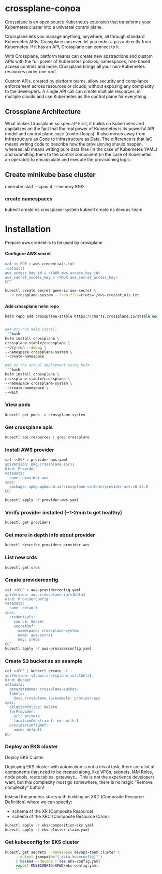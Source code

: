 # crossplane-conoa

Crossplane is an open source Kubernetes extension that transforms your Kubernetes cluster into a universal control plane.

Crossplane lets you manage anything, anywhere, all through standard Kubernetes APIs. Crossplane can even let you order a pizza directly from Kubernetes. If it has an API, Crossplane can connect to it.

With Crossplane, platform teams can create new abstractions and custom APIs with the full power of Kubernetes policies, namespaces, role-based access controls and more. Crossplane brings all your non-Kubernetes resources under one roof.

Custom APIs, created by platform teams, allow security and compliance enforcement across resources or clouds, without exposing any complexity to the developers. A single API call can create multiple resources, in multiple clouds and use Kubernetes as the control plane for everything.


## Crossplane Architecture

What makes Crossplane so special? First, it builds on Kubernetes and capitalizes on the fact that the real power of Kubernetes is its powerful API model and control plane logic (control loops). It also moves away from Infrastructure as Code to Infrastructure as Data. The difference is that IaC means writing code to describe how the provisioning should happen, whereas IaD means writing pure data files (in the case of Kubernetes YAML) and submitting them to the control component (in the case of Kubernetes an operator) to encapsulate and execute the provisioning logic.



## Create minikube base cluster

minikube start --cpus 4 --memory 8192


### create namespaces
kubectl create ns crossplane-system
kubectl create ns devops-team

# Installation

Prepare aws credentils to be used by crossplane

#### Configure AWS secret
```bash
cat << EOF > aws-credentials.txt
[default]
aws_access_key_id = <YOUR aws_access_key_id>
aws_secret_access_key = <YOUR aws_secret_access_key>
EOF

kubectl create secret generic aws-secret \
  -n crossplane-system --from-file=creds=./aws-credentials.txt
```

#### Add crossplane helm repo
```bash
helm repo add crossplane-stable https://charts.crossplane.io/stable && helm repo update


### Dry-run helm install
```bash
helm install crossplane \
crossplane-stable/crossplane \
--dry-run --debug \
--namespace crossplane-system \
--create-namespace

### Do the actual deployment using helm
```bash
helm install crossplane \
crossplane-stable/crossplane \
--namespace crossplane-system \
--create-namespace \
--wait
```

### View pods
```bash
kubectl get pods -n crossplane-system
```

### Get crossplane apis 
```bash
kubectl api-resources | grep crossplane
```

### Install AWS provider
```bash
cat <<EOF > provider-aws.yaml
apiVersion: pkg.crossplane.io/v1
kind: Provider
metadata:
  name: provider-aws
spec:
  package: xpkg.upbound.io/crossplane-contrib/provider-aws:v0.38.0
EOF

kubectl apply -f provider-aws.yaml
```

### Verify provider installed (~1-2min to get healthy)
```bash
kubectl get providers
```

### Get more in depth info about provider
```bash
kubectl describe providers provider-aws
```

### List new crds
```bash
kubectl get crds
```

### Create providerconfig
```bash
cat <<EOF > aws-providerconfig.yaml
apiVersion: aws.crossplane.io/v1beta1
kind: ProviderConfig
metadata:
  name: default
spec:
  credentials:
    source: Secret
    secretRef:
      namespace: crossplane-system
      name: aws-secret
      key: creds
EOF
kubectl apply -f aws-providerconfig.yaml
```

### Create S3 bucket as an example
```bash
cat <<EOF | kubectl create -f -
apiVersion: s3.aws.crossplane.io/v1beta1
kind: Bucket
metadata:
  generateName: crossplane-bucket-
  labels:
    docs.crossplane.io/example: provider-aws
spec:
  deletionPolicy: Delete
  forProvider:
    acl: private
    locationConstraint: eu-north-1
  providerConfigRef:
    name: default
EOF
```

### Deploy an EKS cluster

Deploy EKS Cluster

Deploying EKS cluster with automation is not a trivial task, there are a lot of components that need to be created along, like VPCs, subnets, IAM Roles, node pools, route tables, gateways…
This is not the experience developers want, but this complexity must go somewhere, there is no magic “Remove complexity” button!

Instead the process starts with building an XRD (Composite Resource Definition) where we can specify:

- schema of the XR (Composite Resource)
- schema of the XRC (Composite Resource Claim)


```bash
kubectl apply -f eks/composition-eks.yaml 
kubectl apply -f eks-cluster-claim.yaml
```


### Get kubeconfig for EKS cluster

```bash
kubectl get secrets --namespace devops-team cluster \
     --output jsonpath="{.data.kubeconfig}" \
     | base64 --decode | tee eks-config.yaml
     export KUBECONFIG=$PWD/eks-config.yaml
     ```
